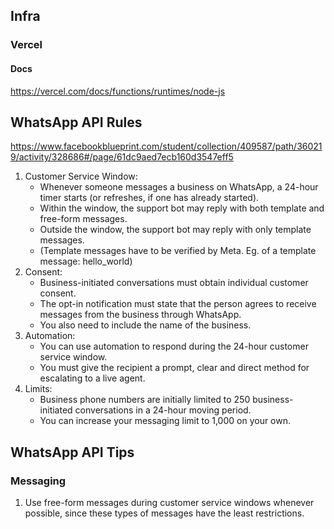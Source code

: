 ## Infra

### Vercel

#### Docs

https://vercel.com/docs/functions/runtimes/node-js

## WhatsApp API Rules

https://www.facebookblueprint.com/student/collection/409587/path/360219/activity/328686#/page/61dc9aed7ecb160d3547eff5

1. Customer Service Window:
    - Whenever someone messages a business on WhatsApp, a 24-hour timer starts (or refreshes, if one has already started).
    - Within the window, the support bot may reply with both template and free-form messages.
    - Outside the window, the support bot may reply with only template messages.
    - (Template messages have to be verified by Meta. Eg. of a template message: hello_world)
1. Consent:
    - Business-initiated conversations must obtain individual customer consent. 
    - The opt-in notification must state that the person agrees to receive messages from the business through WhatsApp. 
    - You also need to include the name of the business. 
1. Automation:
    - You can use automation to respond during the 24-hour customer service window.
    - You must give the recipient a prompt, clear and direct method for escalating to a live agent.
1. Limits:
    - Business phone numbers are initially limited to 250 business-initiated conversations in a 24-hour moving period.
    - You can increase your messaging limit to 1,000 on your own.

## WhatsApp API Tips

### Messaging

1. Use free-form messages during customer service windows whenever possible, since these types of messages have the least restrictions.

